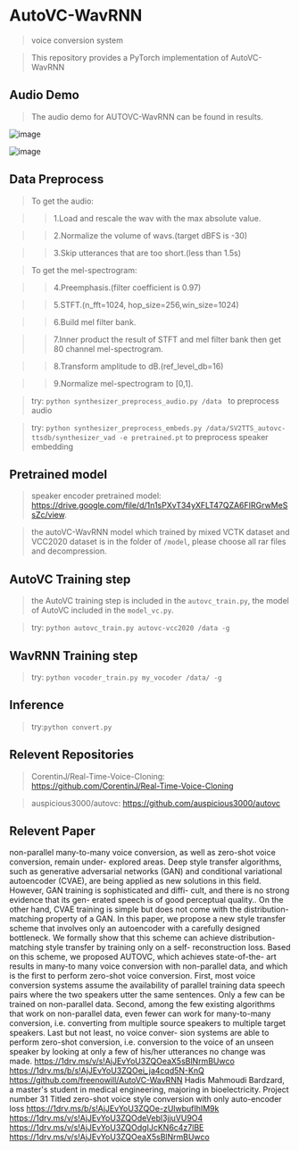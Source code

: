 # AutoVC-WavRNN
>voice conversion system

>This repository provides a PyTorch implementation of AutoVC-WavRNN 

Audio Demo
-----------------
>The audio demo for AUTOVC-WavRNN can be found in results.

![image](http://github.com/freenowill/AutoVC-WavRNN/raw/master/picture/orignal.png "Orignal spectrogram")

![image](http://github.com/freenowill/AutoVC-WavRNN/raw/master/picture/generate.png "Generate spectrogram")

Data Preprocess
-----------------
>To get the audio: 

>>1.Load and rescale the wav with the max absolute value.

>>2.Normalize the volume of wavs.(target dBFS is -30)

>>3.Skip utterances that are too short.(less than 1.5s)

>To get the mel-spectrogram:

>>4.Preemphasis.(filter coefficient is 0.97)

>>5.STFT.(n_fft=1024, hop_size=256,win_size=1024)

>>6.Build mel filter bank.

>>7.Inner product the result of STFT and mel filter bank then get 80 channel mel-spectrogram.

>>8.Transform amplitude to dB.(ref_level_db=16)

>>9.Normalize mel-spectrogram to [0,1].

>try: ```python synthesizer_preprocess_audio.py /data ``` to preprocess audio

>try: ```python synthesizer_preprocess_embeds.py /data/SV2TTS_autovc-ttsdb/synthesizer_vad -e pretrained.pt``` to preprocess speaker embedding

Pretrained model
-----------------
>speaker encoder pretrained model: https://drive.google.com/file/d/1n1sPXvT34yXFLT47QZA6FIRGrwMeSsZc/view.

>the autoVC-WavRNN model which trained by mixed VCTK dataset and VCC2020 dataset is in the folder of ```/model```, please choose all 
rar files and decompression.

AutoVC Training step
-----------------
>the AutoVC training step is included in the ```autovc_train.py```, the model of AutoVC included in the ```model_vc.py```.

>try: ```python autovc_train.py autovc-vcc2020 /data -g```

WavRNN Training step
-----------------
>try: ```python vocoder_train.py my_vocoder /data/ -g```

Inference
-----------------
>try:```python convert.py```

Relevent Repositories
-----------------
>CorentinJ/Real-Time-Voice-Cloning: https://github.com/CorentinJ/Real-Time-Voice-Cloning

>auspicious3000/autovc: https://github.com/auspicious3000/autovc

Relevent Paper
-----------------
non-parallel many-to-many voice conversion, as well as zero-shot voice conversion, remain under- explored areas. Deep style transfer algorithms, such as generative adversarial networks (GAN) and conditional variational autoencoder (CVAE), are being applied as new solutions in this field. However, GAN training is sophisticated and diffi- cult, and there is no strong evidence that its gen- erated speech is of good perceptual quality.. On the other hand, CVAE training is simple but does not come with the distribution-matching property of a GAN. In this paper, we propose a new style transfer scheme that involves only an autoencoder with a carefully designed bottleneck. We formally show that this scheme can achieve distribution- matching style transfer by training only on a self- reconstruction loss. Based on this scheme, we proposed AUTOVC, which achieves state-of-the- art results in many-to many voice conversion with non-parallel data, and which is the first to perform zero-shot voice conversion.
First, most voice conversion systems assume the availability of parallel training data speech pairs where the two speakers utter the same sentences. Only a few can be trained on non-parallel data. Second, among the few existing algorithms that work on non-parallel data, even fewer can work for many-to-many conversion, i.e. converting from multiple source speakers to multiple target speakers. Last but not least, no voice conver- sion systems are able to perform zero-shot conversion, i.e. conversion to the voice of an unseen speaker by looking at only a few of his/her utterances
no change was made.
https://1drv.ms/v/s!AjJEvYoU3ZQOeaX5sBlNrmBUwco
https://1drv.ms/b/s!AjJEvYoU3ZQOei_ja4cqd5N-KnQ 
https://github.com/freenowill/AutoVC-WavRNN
Hadis Mahmoudi Bardzard, a master's student in medical engineering, majoring in bioelectricity. Project number 31 Titled zero-shot voice style conversion with only auto-encoder loss
https://1drv.ms/b/s!AjJEvYoU3ZQOe-zUlwbufIhIM9k
https://1drv.ms/v/s!AjJEvYoU3ZQOdeVebl3jjuVU9O4 https://1drv.ms/v/s!AjJEvYoU3ZQOdgIJcKN6c4z7lBE https://1drv.ms/v/s!AjJEvYoU3ZQOeaX5sBlNrmBUwco
